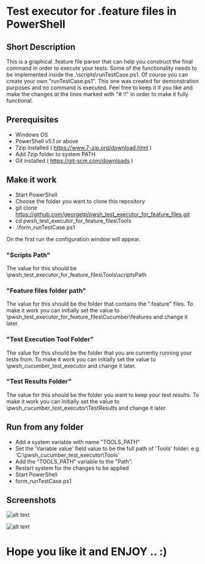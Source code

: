 # Test executor for .feature files in PowerShell
## Short Description
This is a graphical .feature file parser that can help you construct the final command in order to execute your tests.
Some of the functionality needs to be implemented inside the .\scripts\runTestCase.ps1.
Of course you can create your own "runTestCase.ps1".
This one was created for demonstration purposes and no command is executed.
Feel free to keep it if you like and make the changes at the lines marked with "# !!" in order to make it fully functional.

## Prerequisites
- Windows OS
- PowerShell v5.1 or above
- 7zip installed ( https://www.7-zip.org/download.html )
- Add 7zip folder to system PATH
- Git installed  ( https://git-scm.com/downloads )

## Make it work
- Start PowerShell
- Choose the folder you want to clone this repository
- git clone https://github.com/georgetp/pwsh_test_executor_for_feature_files.git
- cd pwsh_test_executor_for_feature_files\Tools
- .\form_runTestCase.ps1

On the first run the configuration window will appear.

### "Scripts Path"
The value for this should be <checkOutFolder>\pwsh_test_executor_for_feature_files\Tools\scriptsPath

### "Feature files folder path"
The value for this should be the folder that contains the ".feature" files.
To make it work you can initially set the value to <checkOutFolder>\pwsh_test_executor_for_feature_files\Cucumber\features and change it later.

### "Test Execution Tool Folder"
The value for this should be the folder that you are currently running your tests from.
To make it work you can initially set the value to <checkOutFolder>\pwsh_cucumber_test_executor and change it later.

### "Test Results Folder"
The value for this should be the folder you want to keep your test results.
To make it work you can initially set the value to <checkOutFolder>\pwsh_cucumber_test_executor\TestResults and change it later.

## Run from any folder
- Add a system variable with name "TOOLS_PATH"
- Set the 'Variable value' field value to be the full path of 'Tools' folder. e.g 'C:\pwsh_cucumber_test_executor\Tools'
- Add the "TOOLS_PATH" variable to the "Path".
- Restart system for the changes to be applied
- Start PowerShell
- form_runTestCase.ps1

##  Screenshots
![alt text](https://github.com/georgetp/pwsh_test_executor_for_feature_files/blob/master/Screenshots/main_window.JPG?raw=true)

![alt text](https://github.com/georgetp/pwsh_test_executor_for_feature_files/blob/master/Screenshots/Configure_Folders_Screen.JPG?raw=true)


# Hope you like it and ENJOY .. :)

